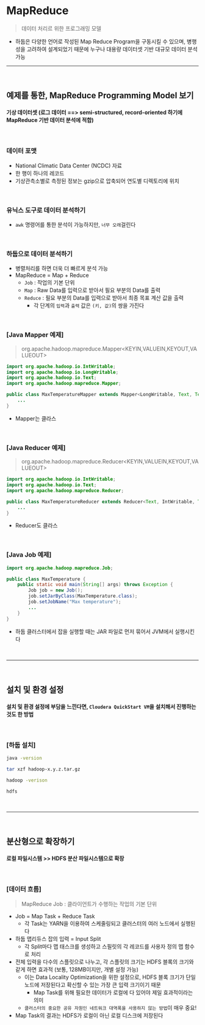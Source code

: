 # MapReduce
> 데이터 처리르 위한 프로그래밍 모델
* 하둡은 다양한 언어로 작성된 Map Reduce Program을 구동시킬 수 있으며, 병행성을 고려하여 설계되었기 때문에 누구나 대용량 데이터셋 기반 대규모 데이터 분석 가능

<hr>
<br>

## 예제를 통한, MapReduce Programming Model 보기

#### 기상 데이터셋 (로그 데이터 ==> semi-structured, record-oriented 하기에 MapReduce 기반 데이터 분석에 적합)

<br>

### 데이터 포맷
* National Climatic Data Center (NCDC) 자료
* 한 행이 하나의 레코드
* 기상관측소별로 측정된 정보는 gzip으로 압축되어 연도별 디렉토리에 위치

<br>

### 유닉스 도구로 데이터 분석하기
* `awk` 명령어를 통한 분석이 가능하지만, `너무 오래`걸린다

<br>

### 하둡으로 데이터 분석하기
* 병렬처리를 하면 더욱 더 빠르게 분석 가능
* MapReduce = Map + Reduce
  * `Job` : 작업의 기본 단위
  * `Map` : Raw Data를 입력으로 받아서 필요 부분의 Data를 출력
  * `Reduce` : 필요 부분의 Data를 입력으로 받아서 최종 목표 계산 값을 출력
    * 각 단계의 `입력`과 `출력` 값은 `(키, 값)`의 쌍을 가진다   

<br>

### [Java Mapper 예제]
> org.apache.hadoop.mapreduce.Mapper<KEYIN,VALUEIN,KEYOUT,VALUEOUT>
```java
import org.apache.hadoop.io.IntWritable;
import org.apache.hadoop.io.LongWritable;
import org.apache.hadoop.io.Text;
import org.apache.hadoop.mapreduce.Mapper;

public class MaxTemperatureMapper extends Mapper<LongWritable, Text, Text, IntWritable> {
    ...
}
```
* Mapper는 클라스

<br>

### [Java Reducer 예제]
> org.apache.hadoop.mapreduce.Reducer<KEYIN,VALUEIN,KEYOUT,VALUEOUT>
```java
import org.apache.hadoop.io.IntWritable;
import org.apache.hadoop.io.Text;
import org.apache.hadoop.mapreduce.Reducer;

public class MaxTemperatureReducer extends Reducer<Text, IntWritable, Text, IntWritable> {
    ... 
}
```
* Reducer도 클라스

<br>

### [Java Job 예제]
```java
import org.apache.hadoop.mapreduce.Job;

public class MaxTemperature {
    public static void main(String[] args) throws Exception {
        Job job = new Job();
        job.setJarByClass(MaxTemperature.class);
        job.setJobName("Max temperature");
        ...
    }
}
```
* 하둡 클러스터에서 잡을 실행할 때는 JAR 파일로 먼저 묶어서 JVM에서 실행시킨다

<br>
<hr>
<br>

## 설치 및 환경 설정

#### 설치 및 환경 설정에 부담을 느낀다면, `Cloudera QuickStart VM`을 설치해서 진행하는 것도 한 방법

<br>

### [하둡 설치]
```bash
java -version

tar xzf hadoop-x.y.z.tar.gz

hadoop -verison

hdfs
```

<br>
<hr>
<br>

## 분산형으로 확장하기

#### 로컬 파일시스템 >> HDFS 분산 파일시스템으로 확장

<br>

### [데이터 흐름]
> MapReduce Job : 클라이언트가 수행하는 작업의 기본 단위 
* Job = Map Task + Reduce Task
  * 각 Task는 YARN을 이용하여 스케줄링되고 클러스터의 여러 노드에서 실행된다
* 하둡 맵리듀스 잡의 입력 = Input Split
  * 각 Split마다 맵 태스크를 생성하고 스필릿의 각 레코드를 사용자 정의 맵 함수로 처리
* 전체 입력을 다수의 스플릿으로 나누고, 각 스플릿의 크기는 HDFS 블록의 크기와 같게 하면 효과적 (보통, 128MB이지만, 개별 설정 가능)
  * 이는 Data Locality Optimization을 위한 설정으로, HDFS 블록 크기가 단일 노드에 저장된다고 확신할 수 있는 가장 큰 입력 크기이기 때문
    * Map Task를 위해 필요한 데이터가 로컬에 다 있어야 제일 효과적이라는 의미
  * `클러스터의 중요한 공유 자원인 네트워크 대역폭을 사용하지 않는 방법`이 매우 중요!
* Map Task의 결과는 HDFS가 로컬이 아닌 로컬 디스크에 저장된다
